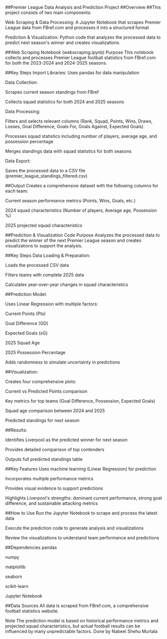 ##Premier League Data Analysis and Prediction Project
##Overview
##This project consists of two main components:

Web Scraping & Data Processing: A Jupyter Notebook that scrapes Premier League data from FBref.com and processes it into a structured format

Prediction & Visualization: Python code that analyzes the processed data to predict next season's winner and creates visualizations

##Web Scraping Notebook (webscraping.ipynb)
Purpose
This notebook collects and processes Premier League football statistics from FBref.com for both the 2023-2024 and 2024-2025 seasons.

##Key Steps
Import Libraries: Uses pandas for data manipulation

Data Collection:

Scrapes current season standings from FBref

Collects squad statistics for both 2024 and 2025 seasons

Data Processing:

Filters and selects relevant columns (Rank, Squad, Points, Wins, Draws, Losses, Goal Difference, Goals For, Goals Against, Expected Goals)

Processes squad statistics including number of players, average age, and possession percentage

Merges standings data with squad statistics for both seasons

Data Export:

Saves the processed data to a CSV file (premier_league_standings_filtered.csv)

##Output
Creates a comprehensive dataset with the following columns for each team:

Current season performance metrics (Points, Wins, Goals, etc.)

2024 squad characteristics (Number of players, Average age, Possession %)

2025 projected squad characteristics

##Prediction & Visualization Code
Purpose
Analyzes the processed data to predict the winner of the next Premier League season and creates visualizations to support the analysis.

##Key Steps
Data Loading & Preparation:

Loads the processed CSV data

Filters teams with complete 2025 data

Calculates year-over-year changes in squad characteristics

##Prediction Model:

Uses Linear Regression with multiple factors:

Current Points (Pts)

Goal Difference (GD)

Expected Goals (xG)

2025 Squad Age

2025 Possession Percentage

Adds randomness to simulate uncertainty in predictions

##Visualization:

Creates four comprehensive plots:

Current vs Predicted Points comparison

Key metrics for top teams (Goal Difference, Possession, Expected Goals)

Squad age comparison between 2024 and 2025

Predicted standings for next season

##Results:

Identifies Liverpool as the predicted winner for next season

Provides detailed comparison of top contenders

Outputs full predicted standings table

##Key Features
Uses machine learning (Linear Regression) for prediction

Incorporates multiple performance metrics

Provides visual evidence to support predictions

Highlights Liverpool's strengths: dominant current performance, strong goal difference, and sustainable attacking metrics

##How to Use
Run the Jupyter Notebook to scrape and process the latest data

Execute the prediction code to generate analysis and visualizations

Review the visualizations to understand team performance and predictions

##Dependencies
pandas

numpy

matplotlib

seaborn

scikit-learn

Jupyter Notebook

##Data Sources
All data is scraped from FBref.com, a comprehensive football statistics website.

Note
The prediction model is based on historical performance metrics and projected squad characteristics, but actual football results can be influenced by many unpredictable factors.
Done by Nabeel Shehu Murtala
